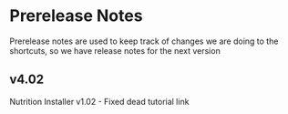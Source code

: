 # Prerelease Notes
Prerelease notes are used to keep track of changes we are doing to the shortcuts, so we have release notes for the next version

## v4.02
Nutrition Installer v1.02
    - Fixed dead tutorial link